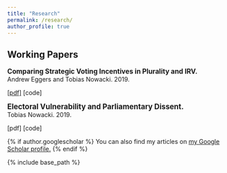 ```yaml
---
title: "Research"
permalink: /research/
author_profile: true
---
```

## Working Papers

<div class="paper-title" style = "font-size: 1.1em; font-weight: bold;">Comparing Strategic Voting Incentives in Plurality and IRV.</div>
Andrew Eggers and Tobias Nowacki. 2019.

[[pdf]](http://andy.egge.rs/papers/EggersNowacki_StrategicVotingIRV_20191029.pdf) [code]


<div class="paper-title" style = "font-size: 1.2em; font-weight: bold;">Electoral Vulnerability and Parliamentary Dissent.</div>
Tobias Nowacki. 2019.

[pdf] [code]

{% if author.googlescholar %}
  You can also find my articles on <u><a href="{{author.googlescholar}}">my Google Scholar profile</a>.</u>
{% endif %}

{% include base_path %}
